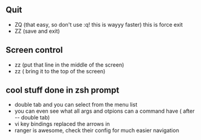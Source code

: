 ## Quit

- ZQ (that easy, so don't use :q! this is wayyy faster) this is force exit
- ZZ (save and exit)

## Screen control

- zz (put that line in the middle of the screen)
- zz ( bring it to the top of the screen)


## cool stuff done in zsh prompt

- double tab and you can select from the menu list
- you can even see what all args and otpions can a command have ( after -- double tab)
- vi key bindings replaced the arrows in 
- ranger is awesome, check their config for much easier navigation